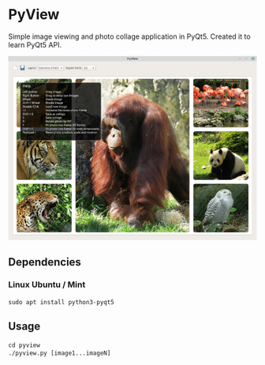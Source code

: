 # PyView

Simple image viewing and photo collage application in PyQt5.
Created it to learn PyQt5 API.

![Screenshot](images/pyview-screenshot.jpg?raw=true "PyView")

## Dependencies

### Linux Ubuntu / Mint

    sudo apt install python3-pyqt5

## Usage

    cd pyview
    ./pyview.py [image1...imageN]

